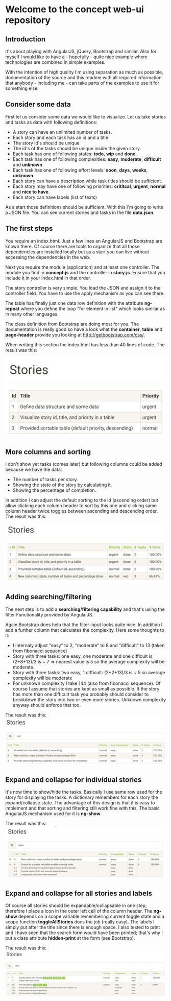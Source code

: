 # Welcome to the concept web-ui repository

## Introduction
It's about playing with AngularJS, jQuery, Bootstrap and similar.
Also for myself I would like to have a - hopefully - quite nice
example where technologies are combined in simple examples.

With the intention of high quality I'm using separation as
much as possible, documentation of the source and this readme
with all required information that anybody - including me -
can take parts of the examples to use it for something else.

## Consider some data
First let us consider some data we would like to visualize.
Let us take stories and tasks as data with following definitions:

* A story can have an unlimited number of tasks.
* Each story and each task has an id and a title
* The story id's should be unique
* The id's of the tasks should be unique inside the given story.
* Each task has one of following states: **todo**, **wip** and **done**.
* Each task has one of following complexities: **easy**, **moderate**, **difficult** and **unknown**
* Each task has one of following effort levels: **soon**, **days**, **weeks**, **unknown**.
* Each story can have a description while task titles should be sufficient.
* Each story may have one of following priorities: **crititcal**, **urgent**, **normal** and **nice to have**.
* Each story can have labels (list of texts)

As a start those definitions should be sufficient. With this I'm going to write a JSON file.
You can see current stories and tasks in the file **data.json**.

## The first steps
You require an index.html. Just a few lines an AngularJS and Bootstrap are known there.
Of course there are tools to organize that all those dependencies are installed
locally but as a start you can live without accessing the dependencies in the web.

Next you require the module (application) and at least one controller. The module
you find in **concept.js** and the controller in **story.js**. Ensure that you include
it in your index.html in that order.

The story controller is very simple. You load the JSON and assign it to the controller field.
You have to use the apply mechanism as you can see there.

The table has finally just one data row definition with the attribute **ng-repeat**
where you define the loop "for element in list" which looks similar as in many other languages.

The class definition from Bootstrap are doing most for you. The documentation is really
good so have a look what the **container**, **table** and **page-header** provide you
looking at http://getbootstrap.com/css/.

When writing this section the index.html has less than 40 lines of code.
The result was this:

![First table with some stories](docs/images/first-table.png)

## More columns and sorting

I don't show yet tasks (comes later) but following columns could be added because we have the data:

* The number of tasks per story.
* Showing the state of the story by calculating it.
* Showing the percentage of completion.

In addition I can adjust the default sorting to the id (ascending order) but allow clicking
each column header to sort by this one and clicking same column header twice toggles between
ascending and descending order. The result was this:

![Second table with sortable columns and additional columns](docs/images/second-table.png)

## Adding searching/filtering

The next step is to add a **searching/filtering capability** and that's using the
filter Functionality provided by AngularJS.

Again Bootstrap does help that the filter input looks quite nice. In addition I add a further column
that calculates the complexity. Here some thoughts to it:

* I internaly adjust "easy" to 2, "moderate" to 8 and "difficult" to 13 (taken from fibonacci sequence)
* Story with three tasks: one easy, one moderate and one difficult is (2+8+13)/3 is ~ 7 => nearest value is 5 so the average complexity will be moderate.
* Story with three tasks: two easy, 1 difficult: (2*2+13)/3 is ~ 5 so average complexity will be moderate
* For unknown complexity I take 144 (also from fibonacci sequence). Of course I assume that stories are kept as small as possible. If the story has more than one difficult task you probably should consider to breakdown the story into two or even more stories. Unknown complexity anyway should enforce that too.

The result was this:
![Third table with searching/filtering and complexity](docs/images/third-table.png)

## Expand and collapse for individual stories

It's now time to show/hide the tasks. Basically I use same row used for the story for displaying
the tasks. A dictionary remembers for each story the expand/collapse state. The advantage of this
design is that it is easy to implement and that sorting and filtering still work fine with this.
The basic AngularJS mechanism used for it is **ng-show**.

The result was this:
![Fourth table with expand/collapse of stories](docs/images/fourth-table.png)


## Expand and collapse for all stories and labels

Of course all stories should be expandable/collapsable in one step; therefore I place a icon in the outer left cell of the column header. The **ng-show** depends on a scope variable remembering current toggle state and a scope function **toggleAllStories** does the job (really easy). The labels I simply put after the title since there is enough space. I also tested to print and I have seen that the search form would have been printed; that's why I put a class attribute **hidden-print** at the form (see Bootstrap).

The result was this:
![Fifth table with expand/collapse of all stories](docs/images/fifth-table.png)






